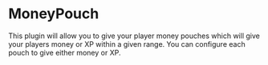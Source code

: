 # MoneyPouch
This plugin will allow you to give your player money pouches which will give your players money or XP within a given range. You can configure each pouch to give either money or XP.
